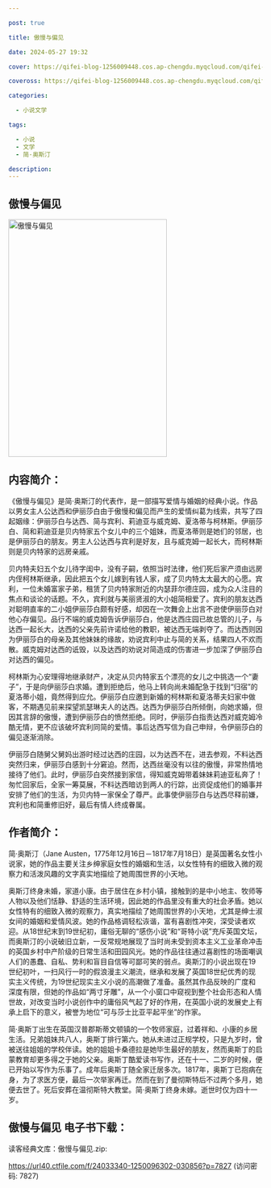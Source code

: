```yaml
---

post: true

title: 傲慢与偏见

date: 2024-05-27 19:32

cover: https://qifei-blog-1256009448.cos.ap-chengdu.myqcloud.com/qifei-blog/6632fdb50ea9cb1403d9a45e.jpg

coveross: https://qifei-blog-1256009448.cos.ap-chengdu.myqcloud.com/qifei-blog/6632fdb50ea9cb1403d9a45e.jpg

categories:

  - 小说文学

tags:

  - 小说
  - 文学
  - 简·奥斯汀

description:
---
```


## 傲慢与偏见
<img alt=" 傲慢与偏见" class="aligncenter loading" data-was-processed="true" decoding="async" fetchpriority="high" height="471" src="https://qifei-blog-1256009448.cos.ap-chengdu.myqcloud.com/qifei-blog/6632fdb50ea9cb1403d9a45e.jpg " style="cursor: zoom-in;" width="314"/>

## 内容简介：

《傲慢与偏见》是简·奥斯汀的代表作，是一部描写爱情与婚姻的经典小说。作品以男女主人公达西和伊丽莎白由于傲慢和偏见而产生的爱情纠葛为线索，共写了四起姻缘：伊丽莎白与达西、简与宾利、莉迪亚与威克姆、夏洛蒂与柯林斯。伊丽莎白、简和莉迪亚是贝内特家五个女儿中的三个姐妹，而夏洛蒂则是她们的邻居，也是伊丽莎白的朋友。男主人公达西与宾利是好友，且与威克姆一起长大，而柯林斯则是贝内特家的远房亲戚。

贝内特夫妇五个女儿待字闺中，没有子嗣，依照当时法律，他们死后家产须由远房内侄柯林斯继承，因此把五个女儿嫁到有钱人家，成了贝内特太太最大的心愿。宾利，一位未婚富家子弟，租赁了贝内特家附近的内瑟菲尔德庄园，成为众人注目的焦点和谈论的话题。不久，宾利就与美丽贤淑的大小姐简相爱了。宾利的朋友达西对聪明直率的二小姐伊丽莎白颇有好感，却因在一次舞会上出言不逊使伊丽莎白对他心存偏见。品行不端的威克姆告诉伊丽莎白，他是达西庄园已故总管的儿子，与达西一起长大，达西的父亲先前许诺给他的教职，被达西无端剥夺了。而达西则因为伊丽莎白的母亲及其他妹妹的缘故，劝说宾利中止与简的关系，结果四人不欢而散。威克姆对达西的诋毁，以及达西的劝说对简造成的伤害进一步加深了伊丽莎白对达西的偏见。

柯林斯为心安理得地继承财产，决定从贝内特家五个漂亮的女儿之中挑选一个“妻子”，于是向伊丽莎白求婚。遭到拒绝后，他马上转向尚未婚配急于找到“归宿”的夏洛蒂小姐，竟然得到应允。伊丽莎白应邀到新婚的柯林斯和夏洛蒂夫妇家中做客，不期遇见前来探望凯瑟琳夫人的达西。达西为伊丽莎白所倾倒，向她求婚，但因其言辞的傲慢，遭到伊丽莎白的愤然拒绝。同时，伊丽莎白指责达西对威克姆冷酷无情，更不应该破坏宾利同简的爱情。事后达西写信为自己申辩，令伊丽莎白的偏见逐渐消除。

伊丽莎白随舅父舅妈出游时经过达西的庄园，以为达西不在，进去参观，不料达西突然归来，伊丽莎白感到十分窘迫。然而，达西丝毫没有以往的傲慢，非常热情地接待了他们。此时，伊丽莎白突然接到家信，得知威克姆带着妹妹莉迪亚私奔了！匆忙回家后，全家一筹莫展，不料达西暗访到两人的行踪，出资促成他们的婚事并安排了他们的生活，为贝内特一家保全了尊严。此事使伊丽莎白与达西尽释前嫌，宾利也和简重修旧好，最后有情人终成眷属。

## 作者简介：

简·奥斯汀（Jane Austen，1775年12月16日－1817年7月18日）是英国著名女性小说家，她的作品主要关注乡绅家庭女性的婚姻和生活，以女性特有的细致入微的观察力和活泼风趣的文字真实地描绘了她周围世界的小天地。

奥斯汀终身未婚，家道小康。由于居住在乡村小镇，接触到的是中小地主、牧师等人物以及他们恬静、舒适的生活环境，因此她的作品里没有重大的社会矛盾。她以女性特有的细致入微的观察力，真实地描绘了她周围世界的小天地，尤其是绅士淑女间的婚姻和爱情风波。她的作品格调轻松诙谐，富有喜剧性冲突，深受读者欢迎。从18世纪末到19世纪初，庸俗无聊的“感伤小说”和“哥特小说”充斥英国文坛，而奥斯汀的小说破旧立新，一反常规地展现了当时尚未受到资本主义工业革命冲击的英国乡村中产阶级的日常生活和田园风光。她的作品往往通过喜剧性的场面嘲讽人们的愚蠢、自私、势利和盲目自信等可鄙可笑的弱点。奥斯汀的小说出现在19世纪初叶，一扫风行一时的假浪漫主义潮流，继承和发展了英国18世纪优秀的现实主义传统，为19世纪现实主义小说的高潮做了准备。虽然其作品反映的广度和深度有限，但她的作品如“两寸牙雕”，从一个小窗口中窥视到整个社会形态和人情世故，对改变当时小说创作中的庸俗风气起了好的作用，在英国小说的发展史上有承上启下的意义，被誉为地位“可与莎士比亚平起平坐”的作家。

简·奥斯丁出生在英国汉普郡斯蒂文顿镇的一个牧师家庭，过着祥和、小康的乡居生活。兄弟姐妹共八人，奥斯丁排行第六。她从未进过正规学校，只是九岁时，曾被送往姐姐的学校伴读。她的姐姐卡桑德拉是她毕生最好的朋友，然而奥斯丁的启蒙教育却更多得之于她的父亲。奥斯丁酷爱读书写作，还在十一、二岁的时候，便已开始以写作为乐事了。成年后奥斯丁随全家迁居多次。1817年，奥斯丁已抱病在身，为了求医方便，最后一次举家再迁。然而在到了曼彻斯特后不过两个多月，她便去世了。死后安葬在温彻斯特大教堂。简·奥斯丁终身未嫁。逝世时仅为四十一岁。

## 傲慢与偏见 电子书下载：
读客经典文库：傲慢与偏见.zip: 

https://url40.ctfile.com/f/24033340-1250096302-030856?p=7827 (访问密码: 7827)
